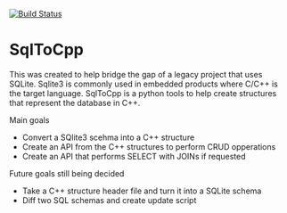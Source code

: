 [![Build Status](https://travis-ci.org/banjocat/SqlToCpp.svg?branch=master)](https://travis-ci.org/banjocat/SqlToCpp)

# SqlToCpp
This was created to help bridge the gap of a legacy project that uses SQLite.
Sqlite3 is commonly used in embedded products where C/C++ is the target language.
SqlToCpp is a python tools to help create structures that represent the database in C++.

Main goals
* Convert a SQlite3 scehma into a C++ structure
* Create an API from the C++ structures to perform CRUD opperations
* Create an API that performs SELECT with JOINs if requested

Future goals still being decided
* Take a C++ structure header file and turn it into a SQLite schema
* Diff two SQL schemas and create update script

